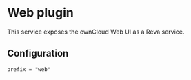 # Web plugin

This service exposes the ownCloud Web UI as a Reva service.

## Configuration

```
prefix = "web"
```
